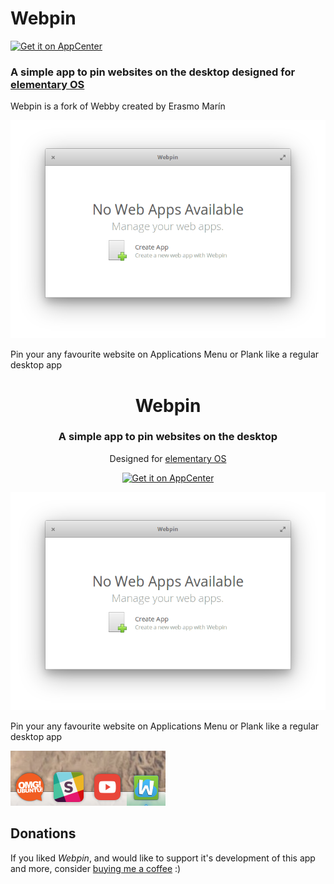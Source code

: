 # Webpin

[![Get it on AppCenter](https://appcenter.elementary.io/badge.svg)](https://appcenter.elementary.io/com.github.artemanufrij.webpin)

### A simple app to pin websites on the desktop designed for [elementary OS](https://elementary.io/)
Webpin is a fork of Webby created by Erasmo Marín

![screenshot](Screenshot.png)

Pin your any favourite website on Applications Menu or Plank like a regular desktop app



<div>
    <h1 align="center">Webpin</h1>
    <h3 align="center">A simple app to pin websites on the desktop</h3>
    <p align="center">Designed for <a href="https://elementary.io">elementary OS</p>
</div>
<p align="center">
  <a href="https://appcenter.elementary.io/com.github.artemanufrij.webpin">
    <img src="https://appcenter.elementary.io/badge.svg" alt="Get it on AppCenter">
  </a>
</p>
<p align="center">
  <img src="Screenshot.png"/>
</p>
Pin your any favourite website on Applications Menu or Plank like a regular desktop app


![Apps](Apps.png)

## Donations
If you liked _Webpin_, and would like to support it's development of this app and more, consider [buying me a coffee](https://www.paypal.me/ArtemAnufrij) :)
